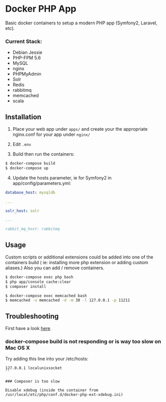# Docker PHP App

Basic docker containers to setup a modern PHP app (Symfony2, Laravel, etc).

### Current Stack:
- Debian Jessie
- PHP-FPM 5.6
- MySQL
- nginx
- PHPMyAdmin
- Solr
- Redis
- rabbitmq
- memcached
- scala

## Installation

1. Place your web app under ```apps/``` and create your the appropriate nginx.conf for your app under ```nginx/``` 

2. Edit ```.env``` 

3. Build then run the containers:

```bash
$ docker-compose build
$ docker-compose up
```

4. Update the hosts parameter, ie for Symfony2 in app/config/parameters.yml:

```yaml
database_host: mysqldb

... 

solr_host: solr

...

rabbit_mq_host: rabbitmq

```


## Usage

Custom scripts or additional extensions could be added into one of the containers build ( ie: installing more php extension or adding custom aliases.) Also you can add / remove containers.

```bash
$ docker-compose exec php bash
$ php app/console cache:clear
$ composer install
```

```bash
$ docker-compose exec memcached bash
$ memcached -u memcached -d -m 30 -l 127.0.0.1 -p 11211
```

## Troubleshooting

First have a look [here](https://docs.docker.com/docker-for-mac/troubleshoot/).

### docker-compose build is not responding or is way too slow on Mac OS X

Try adding this line into your /etc/hosts:

```
127.0.0.1 localunixsocket
``

### Composer is too slow

Disable xdebug (inside the container from /usr/local/etc/php/conf.d/docker-php-ext-xdebug.ini)



